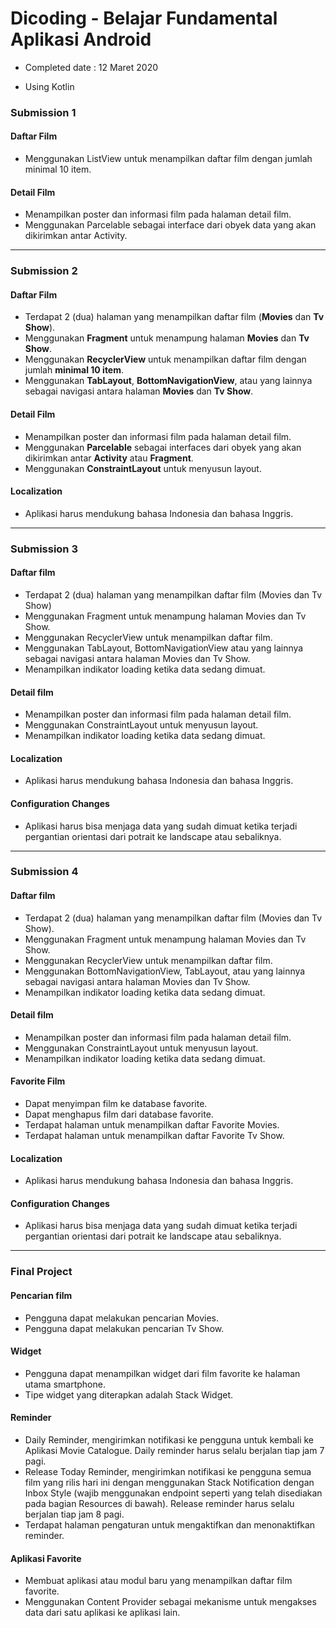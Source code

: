 # Dicoding - Belajar Fundamental Aplikasi Android

+ Completed date : 12 Maret 2020

+ Using Kotlin

### Submission 1

#### Daftar Film

+ Menggunakan ListView untuk menampilkan daftar film dengan jumlah minimal 10 item.

#### Detail Film

* Menampilkan poster dan informasi film pada halaman detail film.
* Menggunakan Parcelable sebagai interface dari obyek data yang akan dikirimkan antar Activity.

---

### Submission 2

#### Daftar Film

- Terdapat 2 (dua) halaman yang menampilkan daftar film (**Movies** dan **Tv Show**).
- Menggunakan **Fragment** untuk menampung halaman **Movies** dan **Tv Show**.
- Menggunakan **RecyclerView** untuk menampilkan daftar film dengan jumlah **minimal 10 item**.
- Menggunakan **TabLayout**, **BottomNavigationView**, atau yang lainnya sebagai navigasi antara halaman **Movies** dan **Tv Show**.

#### Detail Film

- Menampilkan poster dan informasi film pada halaman detail film.
- Menggunakan **Parcelable** sebagai interfaces dari obyek yang akan dikirimkan antar **Activity** atau **Fragment**.
- Menggunakan **ConstraintLayout** untuk menyusun layout.

#### Localization

* Aplikasi harus mendukung bahasa Indonesia dan bahasa Inggris.

---

### Submission 3

#### Daftar film

* Terdapat 2 (dua) halaman yang menampilkan daftar film (Movies dan Tv Show)
* Menggunakan Fragment untuk menampung halaman Movies dan Tv Show.
* Menggunakan RecyclerView untuk menampilkan daftar film.
* Menggunakan TabLayout, BottomNavigationView atau yang lainnya sebagai navigasi antara halaman Movies dan Tv Show.
* Menampilkan indikator loading ketika data sedang dimuat.

#### Detail film

- Menampilkan poster dan informasi film pada halaman detail film.
- Menggunakan ConstraintLayout untuk menyusun layout.
- Menampilkan indikator loading ketika data sedang dimuat.

#### Localization

+ Aplikasi harus mendukung bahasa Indonesia dan bahasa Inggris.

#### Configuration Changes

* Aplikasi harus bisa menjaga data yang sudah dimuat ketika terjadi pergantian orientasi dari potrait ke landscape atau sebaliknya.

---

### Submission 4

#### Daftar film

- Terdapat 2 (dua) halaman yang menampilkan daftar film (Movies dan Tv Show).
- Menggunakan Fragment untuk menampung halaman Movies dan Tv Show.
- Menggunakan RecyclerView untuk menampilkan daftar film.
- Menggunakan BottomNavigationView, TabLayout, atau yang lainnya sebagai navigasi antara halaman Movies dan Tv Show.
- Menampilkan indikator loading ketika data sedang dimuat.

#### Detail film

- Menampilkan poster dan informasi film pada halaman detail film.
- Menggunakan ConstraintLayout untuk menyusun layout.
- Menampilkan indikator loading ketika data sedang dimuat.

#### Favorite Film

- Dapat menyimpan film ke database favorite.
- Dapat menghapus film dari database favorite.
- Terdapat halaman untuk menampilkan daftar Favorite Movies.
- Terdapat halaman untuk menampilkan daftar Favorite Tv Show.

#### Localization

+ Aplikasi harus mendukung bahasa Indonesia dan bahasa Inggris.

#### Configuration Changes

* Aplikasi harus bisa menjaga data yang sudah dimuat ketika terjadi pergantian orientasi dari potrait ke landscape atau sebaliknya.

---

### Final Project

#### Pencarian film

- Pengguna dapat melakukan pencarian Movies.
- Pengguna dapat melakukan pencarian Tv Show.

#### Widget

- Pengguna dapat menampilkan widget dari film favorite ke halaman utama smartphone.
- Tipe widget yang diterapkan adalah Stack Widget.

#### Reminder

- Daily Reminder, mengirimkan notifikasi ke pengguna untuk kembali ke Aplikasi Movie Catalogue. Daily reminder harus selalu berjalan tiap jam 7 pagi.
- Release Today Reminder, mengirimkan notifikasi ke pengguna semua film yang rilis hari ini dengan menggunakan Stack Notification dengan Inbox Style (wajib menggunakan endpoint seperti yang telah disediakan pada bagian Resources di bawah). Release reminder harus selalu berjalan tiap jam 8 pagi.
- Terdapat halaman pengaturan untuk mengaktifkan dan menonaktifkan reminder.

#### Aplikasi Favorite

* Membuat aplikasi atau modul baru yang menampilkan daftar film favorite.
* Menggunakan Content Provider sebagai mekanisme untuk mengakses data dari satu aplikasi ke aplikasi lain.
